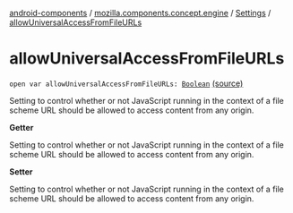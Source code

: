[android-components](../../index.md) / [mozilla.components.concept.engine](../index.md) / [Settings](index.md) / [allowUniversalAccessFromFileURLs](./allow-universal-access-from-file-u-r-ls.md)

# allowUniversalAccessFromFileURLs

`open var allowUniversalAccessFromFileURLs: `[`Boolean`](https://kotlinlang.org/api/latest/jvm/stdlib/kotlin/-boolean/index.html) [(source)](https://github.com/mozilla-mobile/android-components/blob/master/components/concept/engine/src/main/java/mozilla/components/concept/engine/Settings.kt#L114)

Setting to control whether or not JavaScript running in the context of a file scheme URL
should be allowed to access content from any origin.

**Getter**

Setting to control whether or not JavaScript running in the context of a file scheme URL
should be allowed to access content from any origin.

**Setter**

Setting to control whether or not JavaScript running in the context of a file scheme URL
should be allowed to access content from any origin.

